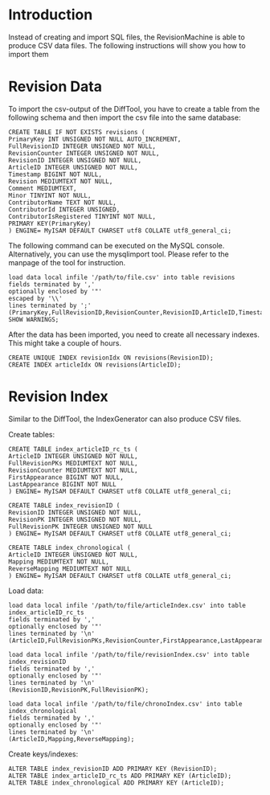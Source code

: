 # Introduction

Instead of creating and import SQL files, the RevisionMachine is able to produce CSV data files. The following instructions will show you how to import them


# Revision Data

To import the csv-output of the DiffTool, you have to create a table from the following schema and then import the csv file into the same database:

```
CREATE TABLE IF NOT EXISTS revisions (
PrimaryKey INT UNSIGNED NOT NULL AUTO_INCREMENT, 
FullRevisionID INTEGER UNSIGNED NOT NULL, 
RevisionCounter INTEGER UNSIGNED NOT NULL, 
RevisionID INTEGER UNSIGNED NOT NULL, 
ArticleID INTEGER UNSIGNED NOT NULL, 
Timestamp BIGINT NOT NULL, 
Revision MEDIUMTEXT NOT NULL, 
Comment MEDIUMTEXT, 
Minor TINYINT NOT NULL, 
ContributorName TEXT NOT NULL, 
ContributorId INTEGER UNSIGNED, 
ContributorIsRegistered TINYINT NOT NULL, 
PRIMARY KEY(PrimaryKey)
) ENGINE= MyISAM DEFAULT CHARSET utf8 COLLATE utf8_general_ci;
```

The following command can be executed on the MySQL console. Alternatively, you can use the mysqlimport tool. Please refer to the manpage of the tool for instruction.

```
load data local infile '/path/to/file.csv' into table revisions
fields terminated by ','
optionally enclosed by '"'
escaped by '\\'
lines terminated by ';'
(PrimaryKey,FullRevisionID,RevisionCounter,RevisionID,ArticleID,Timestamp,Revision,Comment,Minor,ContributorName,ContributorId,ContributorIsRegistered);
SHOW WARNINGS;
```

After the data has been imported, you need to create all necessary indexes. This might take a couple of hours.

```
CREATE UNIQUE INDEX revisionIdx ON revisions(RevisionID);
CREATE INDEX articleIdx ON revisions(ArticleID);
```

# Revision Index
Similar to the DiffTool, the IndexGenerator can also produce CSV files.

Create tables:

```
CREATE TABLE index_articleID_rc_ts (
ArticleID INTEGER UNSIGNED NOT NULL, 
FullRevisionPKs MEDIUMTEXT NOT NULL, 
RevisionCounter MEDIUMTEXT NOT NULL, 
FirstAppearance BIGINT NOT NULL, 
LastAppearance BIGINT NOT NULL
) ENGINE= MyISAM DEFAULT CHARSET utf8 COLLATE utf8_general_ci;

CREATE TABLE index_revisionID (
RevisionID INTEGER UNSIGNED NOT NULL, 
RevisionPK INTEGER UNSIGNED NOT NULL, 
FullRevisionPK INTEGER UNSIGNED NOT NULL
) ENGINE= MyISAM DEFAULT CHARSET utf8 COLLATE utf8_general_ci;

CREATE TABLE index_chronological (
ArticleID INTEGER UNSIGNED NOT NULL, 
Mapping MEDIUMTEXT NOT NULL, 
ReverseMapping MEDIUMTEXT NOT NULL
) ENGINE= MyISAM DEFAULT CHARSET utf8 COLLATE utf8_general_ci;
```

Load data:

```
load data local infile '/path/to/file/articleIndex.csv' into table index_articleID_rc_ts
fields terminated by ','
optionally enclosed by '"'
lines terminated by '\n'
(ArticleID,FullRevisionPKs,RevisionCounter,FirstAppearance,LastAppearance);

load data local infile '/path/to/file/revisionIndex.csv' into table index_revisionID
fields terminated by ','
optionally enclosed by '"'
lines terminated by '\n'
(RevisionID,RevisionPK,FullRevisionPK);

load data local infile '/path/to/file/chronoIndex.csv' into table index_chronological
fields terminated by ','
optionally enclosed by '"'
lines terminated by '\n'
(ArticleID,Mapping,ReverseMapping);
```

Create keys/indexes:

```
ALTER TABLE index_revisionID ADD PRIMARY KEY (RevisionID);
ALTER TABLE index_articleID_rc_ts ADD PRIMARY KEY (ArticleID);
ALTER TABLE index_chronological ADD PRIMARY KEY (ArticleID);
```
